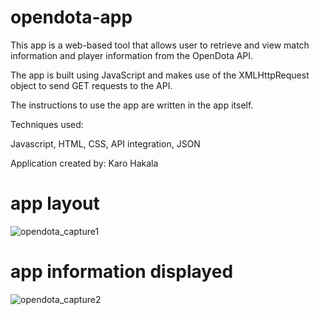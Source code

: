 # opendota-app
This app is a web-based tool that allows user to retrieve and view match information and player information from the OpenDota API. 

The app is built using JavaScript and makes use of the XMLHttpRequest object to send GET requests to the API.

The instructions to use the app are written in the app itself.

Techniques used: 

Javascript,
HTML,
CSS,
API integration,
JSON

Application created by: Karo Hakala
# app layout
![opendota_capture1](https://user-images.githubusercontent.com/83270123/214101076-9218110e-ae4a-428c-82bb-156445e4f9bc.PNG)
# app information displayed
![opendota_capture2](https://user-images.githubusercontent.com/83270123/214101242-520c446c-6161-418e-b213-2fbbd52e6392.PNG)

